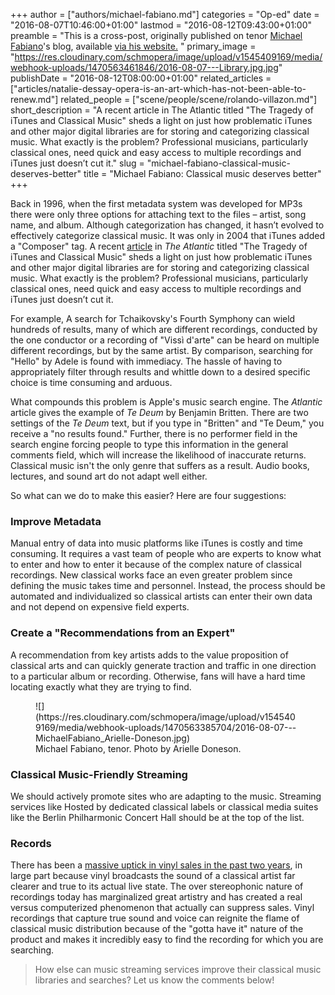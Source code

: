 +++
author = ["authors/michael-fabiano.md"]
categories = "Op-ed"
date = "2016-08-07T10:46:00+01:00"
lastmod = "2016-08-12T09:43:00+01:00"
preamble = "This is a cross-post, originally published on tenor [Michael Fabiano](/scene/people/michael-fabiano/)'s blog, available [via his website.](http://michaelfabianotenor.com/2016/08/classical-music-deserves-better/) "
primary_image = "https://res.cloudinary.com/schmopera/image/upload/v1545409169/media/webhook-uploads/1470563461846/2016-08-07---Library.jpg.jpg"
publishDate = "2016-08-12T08:00:00+01:00"
related_articles = ["articles/natalie-dessay-opera-is-an-art-which-has-not-been-able-to-renew.md"]
related_people = ["scene/people/scene/rolando-villazon.md"]
short_description = "A recent article in The Atlantic titled &quot;The Tragedy of iTunes and Classical Music&quot; sheds a light on just how problematic iTunes and other major digital libraries are for storing and categorizing classical music. What exactly is the problem? Professional musicians, particularly classical ones, need quick and easy access to multiple recordings and iTunes just doesn’t cut it."
slug = "michael-fabiano-classical-music-deserves-better"
title = "Michael Fabiano: Classical music deserves better"
+++

Back in 1996, when the first metadata system was developed for MP3s there were only three options for attaching text to the files – artist, song name, and album.  Although categorization has changed, it hasn’t evolved to effectively categorize classical music.  It was only in 2004 that iTunes added a "Composer" tag.  A recent [article](http://www.theatlantic.com/technology/archive/2015/07/the-tragedy-of-itunes-and-classical-music/399788/) in *The Atlantic* titled "The Tragedy of iTunes and Classical Music" sheds a light on just how problematic iTunes and other major digital libraries are for storing and categorizing classical music.   What exactly is the problem?  Professional musicians, particularly classical ones, need quick and easy access to multiple recordings and iTunes just doesn’t cut it.

For example, A search for Tchaikovsky's Fourth Symphony can wield hundreds of results, many of which are different recordings, conducted by the one conductor or a recording of "Vissì d'arte" can be heard on multiple different recordings, but by the same artist. By comparison, searching for "Hello" by Adele is found with immediacy. The hassle of having to appropriately filter through results and whittle down to a desired specific choice is time consuming and arduous.

What compounds this problem is Apple's music search engine.  The *Atlantic* article gives the example of *Te Deum* by Benjamin Britten.  There are two settings of the *Te Deum* text, but if you type in "Britten" and "Te Deum," you receive a "no results found."  Further, there is no performer field in the search engine forcing people to type this information in the general comments field, which will increase the likelihood of inaccurate returns.  Classical music isn't the only genre that suffers as a result.  Audio books, lectures, and sound art do not adapt well either.

So what can we do to make this easier?  Here are four suggestions:

### Improve Metadata

Manual entry of data into music platforms like iTunes is costly and time consuming. It requires a vast team of people who are experts to know what to enter and how to enter it because of the complex nature of classical recordings. New classical works face an even greater problem since defining the music takes time and personnel. Instead, the process should be automated and individualized so classical artists can enter their own data and not depend on expensive field experts.

### Create a "Recommendations from an Expert"

A recommendation from key artists adds to the value proposition of classical arts and can quickly generate traction and traffic in one direction to a particular album or recording.  Otherwise, fans will have a hard time locating exactly what they are trying to find.

<figure data-type="image">
![](https://res.cloudinary.com/schmopera/image/upload/v1545409169/media/webhook-uploads/1470563385704/2016-08-07---MichaelFabiano_Arielle-Doneson.jpg)
<figcaption>Michael Fabiano, tenor. Photo by Arielle Doneson.</figcaption>
</figure>

### Classical Music-Friendly Streaming

We should actively promote sites who are adapting to the music.  Streaming services like Hosted by dedicated classical labels or classical media suites like the Berlin Philharmonic Concert Hall should be at the top of the list.

### Records

There has been a [massive uptick in vinyl sales in the past two years](http://time.com/3663568/vinyl-sales-increase/), in large part because vinyl broadcasts the sound of a classical artist far clearer and true to its actual live state. The over stereophonic nature of recordings today has marginalized great artistry and has created a real versus computerized phenomenon that actually can suppress sales. Vinyl recordings that capture true sound and voice can reignite the flame of classical music distribution because of the "gotta have it" nature of the product and makes it incredibly easy to find the recording for which you are searching.

>How else can music streaming services improve their classical music libraries and searches? Let us know the comments below!
